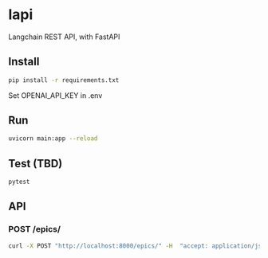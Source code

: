 # lapi
Langchain REST API, with FastAPI

## Install
```bash
pip install -r requirements.txt
```
Set OPENAI_API_KEY in .env

## Run
```bash
uvicorn main:app --reload
```

## Test (TBD) 
```bash
pytest
```

## API
### POST /epics/
```bash
curl -X POST "http://localhost:8000/epics/" -H  "accept: application/json" -H  "Content-Type: application/json" -d "{\"title\":\"my title\",\"description\":\"my test description\"}"
```
